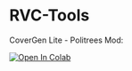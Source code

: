 # RVC-Tools



CоvеrGеn Litе - Pоlitrееs Mod:

<a href="https://colab.research.google.com/github/Nex432/RVC-Tools/blob/main/C%D0%BEv%D0%B5rG%D0%B5n_Lit%D0%B5_P%D0%BElitr%D0%B5%D0%B5s.ipynb" target="_parent">
    <img src="https://colab.research.google.com/assets/colab-badge.svg" alt="Open In Colab"/>
</a>
